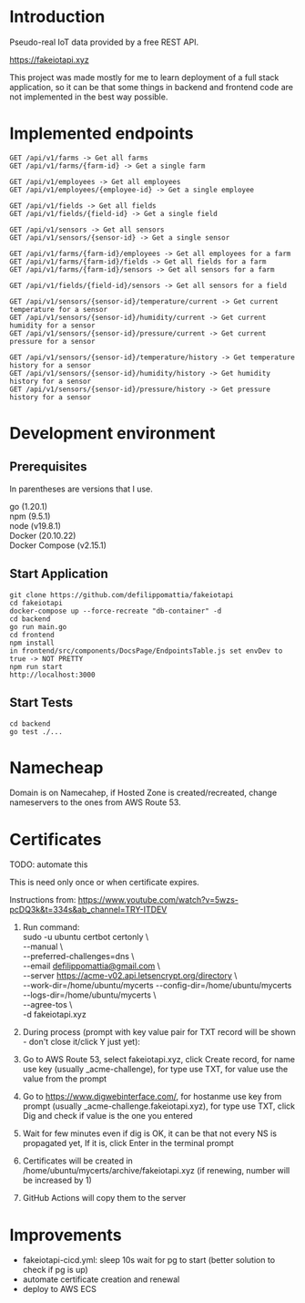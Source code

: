 # Introduction

Pseudo-real IoT data provided by a free REST API.

https://fakeiotapi.xyz

This project was made mostly for me to learn deployment of a full stack application, so it can be that
some things in backend and frontend code are not implemented in the best way possible.

# Implemented endpoints

```
GET /api/v1/farms -> Get all farms
GET /api/v1/farms/{farm-id} -> Get a single farm

GET /api/v1/employees -> Get all employees
GET /api/v1/employees/{employee-id} -> Get a single employee

GET /api/v1/fields -> Get all fields
GET /api/v1/fields/{field-id} -> Get a single field

GET /api/v1/sensors -> Get all sensors
GET /api/v1/sensors/{sensor-id} -> Get a single sensor

GET /api/v1/farms/{farm-id}/employees -> Get all employees for a farm
GET /api/v1/farms/{farm-id}/fields -> Get all fields for a farm
GET /api/v1/farms/{farm-id}/sensors -> Get all sensors for a farm

GET /api/v1/fields/{field-id}/sensors -> Get all sensors for a field

GET /api/v1/sensors/{sensor-id}/temperature/current -> Get current temperature for a sensor
GET /api/v1/sensors/{sensor-id}/humidity/current -> Get current humidity for a sensor
GET /api/v1/sensors/{sensor-id}/pressure/current -> Get current pressure for a sensor

GET /api/v1/sensors/{sensor-id}/temperature/history -> Get temperature history for a sensor
GET /api/v1/sensors/{sensor-id}/humidity/history -> Get humidity history for a sensor
GET /api/v1/sensors/{sensor-id}/pressure/history -> Get pressure history for a sensor
```

# Development environment

## Prerequisites

In parentheses are versions that I use.

go (1.20.1)  
npm (9.5.1)  
node (v19.8.1)  
Docker (20.10.22)  
Docker Compose (v2.15.1)

## Start Application

`git clone https://github.com/defilippomattia/fakeiotapi`  
`cd fakeiotapi`  
`docker-compose up --force-recreate "db-container" -d`  
`cd backend`  
`go run main.go`  
`cd frontend`  
`npm install`  
`in frontend/src/components/DocsPage/EndpointsTable.js set envDev to true -> NOT PRETTY`  
`npm run start`  
`http://localhost:3000`

## Start Tests

`cd backend`  
`go test ./...`

# Namecheap

Domain is on Namecahep, if Hosted Zone is created/recreated, change nameservers to the ones from AWS Route 53.

# Certificates

TODO: automate this

This is need only once or when certificate expires.

Instructions from: https://www.youtube.com/watch?v=5wzs-pcDQ3k&t=334s&ab_channel=TRY-ITDEV

1. Run command:  
   sudo -u ubuntu certbot certonly \  
    --manual \\  
    --preferred-challenges=dns \\  
    --email defilippomattia@gmail.com \\  
    --server https://acme-v02.api.letsencrypt.org/directory \\  
    --work-dir=/home/ubuntu/mycerts --config-dir=/home/ubuntu/mycerts --logs-dir=/home/ubuntu/mycerts \\  
    --agree-tos \\  
    -d fakeiotapi.xyz

2. During process (prompt with key value pair for TXT record will be shown - don't close it/click Y just yet):
3. Go to AWS Route 53, select fakeiotapi.xyz, click Create record, for name use key (usually \_acme-challenge), for type use TXT, for value use the value from the prompt
4. Go to https://www.digwebinterface.com/, for hostanme use key from prompt (usually \_acme-challenge.fakeiotapi.xyz), for type use TXT, click Dig and check if value is the one you entered
5. Wait for few minutes even if dig is OK, it can be that not every NS is propagated yet, If it is, click Enter in the terminal prompt
6. Certificates will be created in /home/ubuntu/mycerts/archive/fakeiotapi.xyz (if renewing, number will be increased by 1)
7. GitHub Actions will copy them to the server

# Improvements

- fakeiotapi-cicd.yml: sleep 10s wait for pg to start (better solution to check if pg is up)
- automate certificate creation and renewal
- deploy to AWS ECS
